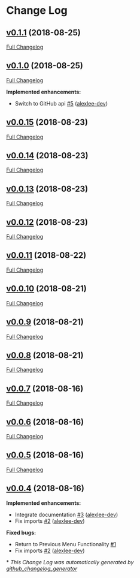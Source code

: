 # Change Log

## [v0.1.1](https://github.com/alexlee-dev/GitHub-Star-Transfer/tree/v0.1.1) (2018-08-25)
[Full Changelog](https://github.com/alexlee-dev/GitHub-Star-Transfer/compare/v0.1.0...v0.1.1)

## [v0.1.0](https://github.com/alexlee-dev/GitHub-Star-Transfer/tree/v0.1.0) (2018-08-25)
[Full Changelog](https://github.com/alexlee-dev/GitHub-Star-Transfer/compare/v0.0.15...v0.1.0)

**Implemented enhancements:**

- Switch to GitHub api [\#5](https://github.com/alexlee-dev/GitHub-Star-Transfer/pull/5) ([alexlee-dev](https://github.com/alexlee-dev))

## [v0.0.15](https://github.com/alexlee-dev/GitHub-Star-Transfer/tree/v0.0.15) (2018-08-23)
[Full Changelog](https://github.com/alexlee-dev/GitHub-Star-Transfer/compare/v0.0.14...v0.0.15)

## [v0.0.14](https://github.com/alexlee-dev/GitHub-Star-Transfer/tree/v0.0.14) (2018-08-23)
[Full Changelog](https://github.com/alexlee-dev/GitHub-Star-Transfer/compare/v0.0.13...v0.0.14)

## [v0.0.13](https://github.com/alexlee-dev/GitHub-Star-Transfer/tree/v0.0.13) (2018-08-23)
[Full Changelog](https://github.com/alexlee-dev/GitHub-Star-Transfer/compare/v0.0.12...v0.0.13)

## [v0.0.12](https://github.com/alexlee-dev/GitHub-Star-Transfer/tree/v0.0.12) (2018-08-23)
[Full Changelog](httpsaa://github.com/alexlee-dev/GitHub-Star-Transfer/compare/v0.0.11...v0.0.12)

## [v0.0.11](https://github.com/alexlee-dev/GitHub-Star-Transfer/tree/v0.0.11) (2018-08-22)
[Full Changelog](https://github.com/alexlee-dev/GitHub-Star-Transfer/compare/v0.0.10...v0.0.11)

## [v0.0.10](https://github.com/alexlee-dev/GitHub-Star-Transfer/tree/v0.0.10) (2018-08-21)
[Full Changelog](https://github.com/alexlee-dev/GitHub-Star-Transfer/compare/v0.0.9...v0.0.10)

## [v0.0.9](https://github.com/alexlee-dev/GitHub-Star-Transfer/tree/v0.0.9) (2018-08-21)
[Full Changelog](https://github.com/alexlee-dev/GitHub-Star-Transfer/compare/v0.0.8...v0.0.9)

## [v0.0.8](https://github.com/alexlee-dev/GitHub-Star-Transfer/tree/v0.0.8) (2018-08-21)
[Full Changelog](https://github.com/alexlee-dev/GitHub-Star-Transfer/compare/v0.0.7...v0.0.8)

## [v0.0.7](https://github.com/alexlee-dev/GitHub-Star-Transfer/tree/v0.0.7) (2018-08-16)
[Full Changelog](https://github.com/alexlee-dev/GitHub-Star-Transfer/compare/v0.0.6...v0.0.7)

## [v0.0.6](https://github.com/alexlee-dev/GitHub-Star-Transfer/tree/v0.0.6) (2018-08-16)
[Full Changelog](https://github.com/alexlee-dev/GitHub-Star-Transfer/compare/v0.0.5...v0.0.6)

## [v0.0.5](https://github.com/alexlee-dev/GitHub-Star-Transfer/tree/v0.0.5) (2018-08-16)
[Full Changelog](https://github.com/alexlee-dev/GitHub-Star-Transfer/compare/v0.0.4...v0.0.5)

## [v0.0.4](https://github.com/alexlee-dev/GitHub-Star-Transfer/tree/v0.0.4) (2018-08-16)
**Implemented enhancements:**

- Integrate documentation [\#3](https://github.com/alexlee-dev/GitHub-Star-Transfer/pull/3) ([alexlee-dev](https://github.com/alexlee-dev))
- Fix imports [\#2](https://github.com/alexlee-dev/GitHub-Star-Transfer/pull/2) ([alexlee-dev](https://github.com/alexlee-dev))

**Fixed bugs:**

- Return to Previous Menu Functionality [\#1](https://github.com/alexlee-dev/GitHub-Star-Transfer/issues/1)
- Fix imports [\#2](https://github.com/alexlee-dev/GitHub-Star-Transfer/pull/2) ([alexlee-dev](https://github.com/alexlee-dev))



\* *This Change Log was automatically generated by [github_changelog_generator](https://github.com/skywinder/Github-Changelog-Generator)*